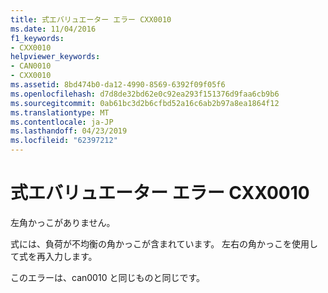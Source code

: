 ```yaml
---
title: 式エバリュエーター エラー CXX0010
ms.date: 11/04/2016
f1_keywords:
- CXX0010
helpviewer_keywords:
- CAN0010
- CXX0010
ms.assetid: 8bd474b0-da12-4990-8569-6392f09f05f6
ms.openlocfilehash: d7d8de32bd62e0c92ea293f151376d9faa6cb9b6
ms.sourcegitcommit: 0ab61bc3d2b6cfbd52a16c6ab2b97a8ea1864f12
ms.translationtype: MT
ms.contentlocale: ja-JP
ms.lasthandoff: 04/23/2019
ms.locfileid: "62397212"
---
```

# <a name="expression-evaluator-error-cxx0010"></a>式エバリュエーター エラー CXX0010

左角かっこがありません。

式には、負荷が不均衡の角かっこが含まれています。 左右の角かっこを使用して式を再入力します。

このエラーは、can0010 と同じものと同じです。
